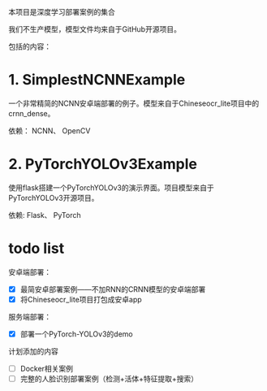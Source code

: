 本项目是深度学习部署案例的集合

我们不生产模型，模型文件均来自于GitHub开源项目。

包括的内容：

# 1. SimplestNCNNExample

一个非常精简的NCNN安卓端部署的例子。模型来自于Chineseocr_lite项目中的crnn_dense。

依赖： NCNN、 OpenCV 

# 2. PyTorchYOLOv3Example

使用flask搭建一个PyTorchYOLOv3的演示界面。项目模型来自于PyTorchYOLOv3开源项目。

依赖: Flask、 PyTorch 


# todo list

安卓端部署：

- [x] 最简安卓部署案例——不加RNN的CRNN模型的安卓端部署
- [x] 将Chineseocr_lite项目打包成安卓app

服务端部署：

- [x] 部署一个PyTorch-YOLOv3的demo

计划添加的内容

- [ ] Docker相关案例 
- [ ] 完整的人脸识别部署案例（检测+活体+特征提取+搜索）

